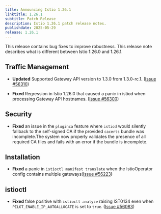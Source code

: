 ```yaml
---
title: Announcing Istio 1.26.1
linktitle: 1.26.1
subtitle: Patch Release
description: Istio 1.26.1 patch release notes.
publishdate: 2025-05-29
release: 1.26.1
---
```



This release contains bug fixes to improve robustness. This release note describes what is different between Istio 1.26.0 and 1.26.1.

## Traffic Management

- **Updated** Supported Gateway API version to 1.3.0 from 1.3.0-rc.1. ([Issue #56310](https://github.com/istio/istio/issues/56310))

- **Fixed** Regression in Istio 1.26.0 that caused a panic in istiod when processing Gateway API hostnames. ([Issue #56300](https://github.com/istio/istio/issues/56300))

## Security

- **Fixed** an issue in the `pluginca` feature where `istiod` would silently fallback to the self-signed CA if the provided `cacerts` bundle was incomplete.The system now properly validates the presence of all required CA files and fails with an error if the bundle is incomplete.

## Installation

- **Fixed** a panic in `istioctl manifest translate` when the IstioOperator config contains multiple gateways([Issue #56223](https://github.com/istio/istio/issues/56223))

## istioctl

- **Fixed** false positive with `istioctl analyze` raising IST0134 even when `PILOT_ENABLE_IP_AUTOALLOCATE` is set to `true`. ([Issue #56083](https://github.com/istio/istio/issues/56083))

